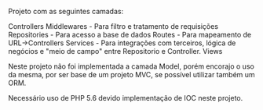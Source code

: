 Projeto com as seguintes camadas:

Controllers
Middlewares - Para filtro e tratamento de requisições
Repositories - Para acesso a base de dados
Routes - Para mapeamento de URL->Controllers
Services - Para integrações com terceiros, lógica de negócios e "meio de campo" entre Repositorio e Controller.
Views

Neste projeto não foi implementada a camada Model, porém encorajo o uso da mesma, por ser base de um projeto MVC, se possível utilizar também um ORM.

Necessário uso de PHP 5.6 devido implementação de IOC neste projeto.
